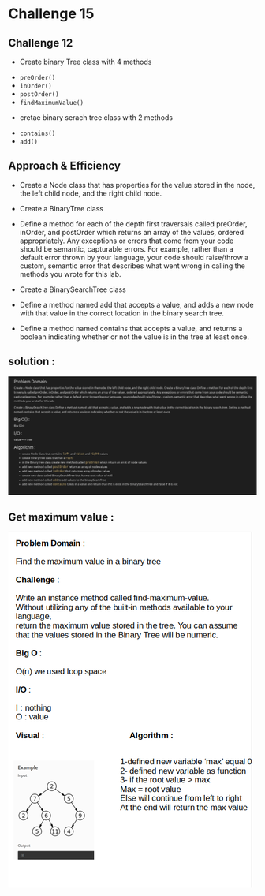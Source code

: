 # Challenge 15

## Challenge 12
 - Create binary Tree class with 4 methods
* `preOrder()`
* `inOrder()`
* `postOrder()`
* `findMaximumValue()`
- cretae binary serach tree class with 2 methods
* `contains()`
* `add()`
## Approach & Efficiency
* Create a Node class that has properties for the value stored in the node, the left child node, and the right child node.
* Create a BinaryTree class
* Define a method for each of the depth first traversals called preOrder, inOrder, and postOrder which returns an array of the values, ordered appropriately.
Any exceptions or errors that come from your code should be semantic, capturable errors. For example, rather than a default error thrown by your language, your code should raise/throw a custom, semantic error that describes what went wrong in calling the methods you wrote for this lab.

* Create a BinarySearchTree class
* Define a method named add that accepts a value, and adds a new node with that value in the correct location in the binary search tree.
* Define a method named contains that accepts a value, and returns a boolean indicating whether or not the value is in the tree at least once.

## solution :

![tree](../../assets/TreesWhitBoard.png)

## Get maximum value :

![getMaxValue](../../assets/CC16.png)
